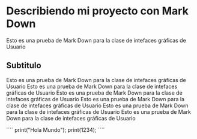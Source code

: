 # Describiendo mi proyecto con Mark Down

Esto es una prueba de Mark Down para la clase de intefaces gráficas de Usuario

## Subtitulo
Esto es una prueba de Mark Down para la clase de intefaces gráficas de Usuario
Esto es una prueba de Mark Down para la clase de intefaces gráficas de Usuario
Esto es una prueba de Mark Down para la clase de intefaces gráficas de Usuario
Esto es una prueba de Mark Down para la clase de intefaces gráficas de Usuario
Esto es una prueba de Mark Down para la clase de intefaces gráficas de Usuario
Esto es una prueba de Mark Down para la clase de intefaces gráficas de Usuario


´´´´
print("Hola Mundo");
print(1234);
´´´´
